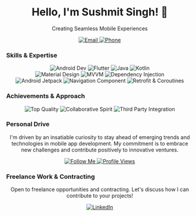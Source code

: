 <div align="center">
  <h1>Hello, I'm Sushmit Singh! 👋</h1>
  <p>Creating Seamless Mobile Experiences</p>
</div>

<div align="center">
  <a href="mailto:sushmit8998@gmail.com">
    <img src="https://img.shields.io/badge/email-sushmit8998%40gmail.com-orange?style=for-the-badge&logo=gmail" alt="Email">
  </a>
  <a href="tel:+917905646998">
    <img src="https://img.shields.io/badge/phone-%2B917905646998-blue?style=for-the-badge&logo=phone" alt="Phone">
  </a>
</div>

### Skills & Expertise

<div align="center">
  <img src="https://img.shields.io/badge/Android%20Dev-%E2%9A%99%EF%B8%8F-success?style=for-the-badge&logo=android" alt="Android Dev">
  <img src="https://img.shields.io/badge/Flutter-%231877F2?style=for-the-badge&logo=flutter" alt="Flutter">
  <img src="https://img.shields.io/badge/Java-%E2%98%95%EF%B8%8F-yellow?style=for-the-badge&logo=java" alt="Java">
  <img src="https://img.shields.io/badge/Kotlin-%F0%9F%98%8A%20Kotlin-blue?style=for-the-badge&logo=kotlin" alt="Kotlin">
</div>

<div align="center">
  <img src="https://img.shields.io/badge/Material%20Design-%F0%9F%8E%A8-lightgrey?style=for-the-badge&logo=material-design" alt="Material Design">
  <img src="https://img.shields.io/badge/MVVM-%F0%9F%8F%A0-orange?style=for-the-badge" alt="MVVM">
  <img src="https://img.shields.io/badge/Dependency%20Injection-%F0%9F%94%8C-yellowgreen?style=for-the-badge" alt="Dependency Injection">
</div>

<div align="center">
  <img src="https://img.shields.io/badge/Android%20Jetpack-%F0%9F%9A%80-purple?style=for-the-badge" alt="Android Jetpack">
  <img src="https://img.shields.io/badge/Navigation-%F0%9F%97%BA%20Component-brightgreen?style=for-the-badge" alt="Navigation Component">
  <img src="https://img.shields.io/badge/Retrofit-%E2%9A%99%EF%B8%8F%20Coroutines-blueviolet?style=for-the-badge" alt="Retrofit & Coroutines">
</div>

### Achievements & Approach

<div align="center">
  <img src="https://img.shields.io/badge/Top%20Quality-%F0%9F%8F%86-success?style=for-the-badge" alt="Top Quality">
  <img src="https://img.shields.io/badge/Collaborative%20Spirit-%F0%9F%A4%9D-blue?style=for-the-badge" alt="Collaborative Spirit">
  <img src="https://img.shields.io/badge/Third%20Party%20Integration-%F0%9F%94%97-lightgrey?style=for-the-badge" alt="Third Party Integration">
</div>

### Personal Drive

<p align="center">
  I'm driven by an insatiable curiosity to stay ahead of emerging trends and technologies in mobile app development. My commitment is to embrace new challenges and contribute positively to innovative ventures.
</p>

<div align="center">
  <a href="https://github.com/SushmitSingh">
    <img src="https://img.shields.io/badge/-Follow%20Me-%23181717?style=for-the-badge&logo=github" alt="Follow Me">
  </a>
  <a href="https://github.com/SushmitSingh?tab=repositories">
    <img src="https://img.shields.io/github/followers/SushmitSingh?label=Profile%20Views&style=for-the-badge" alt="Profile Views">
  </a>
</div>

### Freelance Work & Contracting

<p align="center">
  Open to freelance opportunities and contracting. Let's discuss how I can contribute to your projects!
</p>

<div align="center">
  <a href="https://www.linkedin.com/in/sushmitsingh/">
    <img src="https://img.shields.io/badge/LinkedIn-%230077B5?style=for-the-badge&logo=linkedin" alt="LinkedIn">
  </a>
</div>
